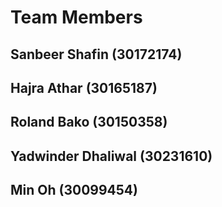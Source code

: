 # Team Members

## Sanbeer Shafin (30172174)
## Hajra Athar (30165187)
## Roland Bako (30150358)
## Yadwinder Dhaliwal (30231610)
## Min Oh (30099454)